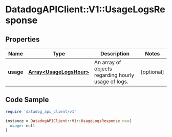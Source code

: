 # DatadogAPIClient::V1::UsageLogsResponse

## Properties

| Name | Type | Description | Notes |
| ---- | ---- | ----------- | ----- |
| **usage** | [**Array&lt;UsageLogsHour&gt;**](UsageLogsHour.md) | An array of objects regarding hourly usage of logs. | [optional] |

## Code Sample

```ruby
require 'datadog_api_client/v1'

instance = DatadogAPIClient::V1::UsageLogsResponse.new(
  usage: null
)
```

